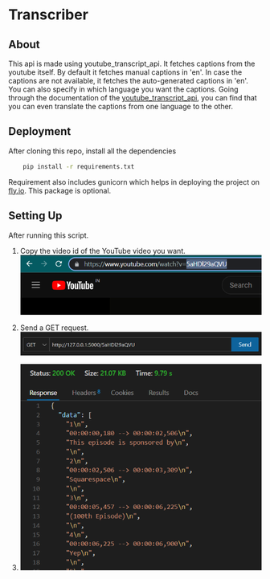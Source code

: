 # Transcriber

## About
This api is made using youtube_transcript_api. It fetches captions from the youtube itself.
By default it fetches manual captions in 'en'. In case the captions are not available, it fetches the auto-generated captions in 'en'.
You can also specify in which language you want the captions. Going through the documentation of the [youtube_transcript_api](https://pypi.org/project/youtube-transcript-api/), you can find that you can even translate the captions from one language to the other.

## Deployment
After cloning this repo, install all the dependencies
```bash
    pip install -r requirements.txt
```
Requirement also includes gunicorn which helps in deploying the project on [fly.io](https://fly.io/). This package is optional.

## Setting Up
After running this script. 
1. Copy the video id of the YouTube video you want. 
![video_id](images/video_id.png)

2. Send a GET request.
![get_request](images/get_request.png)

3. ![output](images/output.png)
